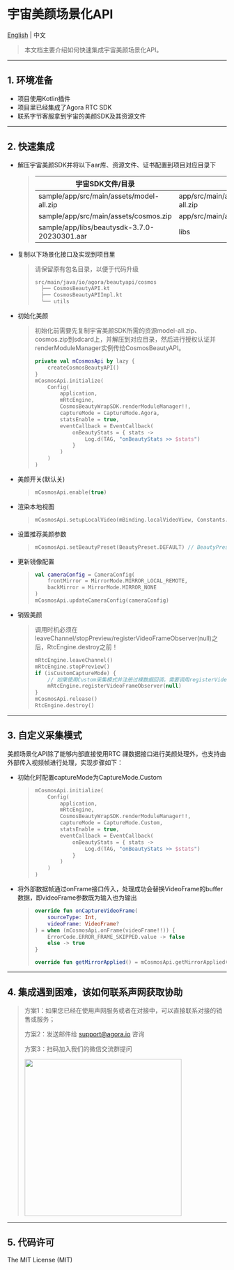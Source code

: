 # 宇宙美颜场景化API

[English](README.md) | 中文

> 本文档主要介绍如何快速集成宇宙美颜场景化API。
---

## 1. 环境准备

- 项目使用Kotlin插件
- 项目里已经集成了Agora RTC SDK
- 联系字节客服拿到宇宙的美颜SDK及其资源文件
---

## 2. 快速集成
- 解压宇宙美颜SDK并将以下aar库、资源文件、证书配置到项目对应目录下
  > | 宇宙SDK文件/目录                                   | 项目目录                                            |
  > |----------------------------------------------|-------------------------------------------------|
  > | sample/app/src/main/assets/model-all.zip     | app/src/main/assets/beauty_cosmos/model-all.zip |
  > | sample/app/src/main/assets/cosmos.zip        | app/src/main/assets/beauty_cosmos/cosmos.zip    |
  > | sample/app/libs/beautysdk-3.7.0-20230301.aar | libs                                            |

- 复制以下场景化接口及实现到项目里
  > 请保留原有包名目录，以便于代码升级
  > 
  > ```xml
  > src/main/java/io/agora/beautyapi/cosmos
  >   ├── CosmosBeautyAPI.kt
  >   ├── CosmosBeautyAPIImpl.kt
  >   └── utils
  > ```

- 初始化美颜
  > 初始化前需要先复制宇宙美颜SDK所需的资源model-all.zip、cosmos.zip到sdcard上，并解压到对应目录，然后进行授权认证并renderModuleManager实例传给CosmosBeautyAPI。
  >
  > ```kotlin
  > private val mCosmosApi by lazy {
  >     createCosmosBeautyAPI()
  > }
  > mCosmosApi.initialize(
  >     Config(
  >         application,
  >         mRtcEngine,
  >         CosmosBeautyWrapSDK.renderModuleManager!!,
  >         captureMode = CaptureMode.Agora,
  >         statsEnable = true,
  >         eventCallback = EventCallback(
  >             onBeautyStats = { stats ->
  >                 Log.d(TAG, "onBeautyStats >> $stats")
  >             }
  >         )
  >     )
  > )
  > ```

- 美颜开关(默认关)
  > ```kotlin
  > mCosmosApi.enable(true)
  > ```

- 渲染本地视图
  > ```kotlin
  > mCosmosApi.setupLocalVideo(mBinding.localVideoView, Constants.RENDER_MODE_FIT)
  > ```

- 设置推荐美颜参数
  > ```kotlin
  > mCosmosApi.setBeautyPreset(BeautyPreset.DEFAULT) // BeautyPreset.CUSTOM：关闭推荐美颜参数
  > ```

- 更新镜像配置
  > ```kotlin
  > val cameraConfig = CameraConfig(
  >     frontMirror = MirrorMode.MIRROR_LOCAL_REMOTE,
  >     backMirror = MirrorMode.MIRROR_NONE
  > )
  > mCosmosApi.updateCameraConfig(cameraConfig)
  > ```

- 销毁美颜
  > 调用时机必须在leaveChannel/stopPreview/registerVideoFrameObserver(null)之后，RtcEngine.destroy之前！
  > 
  > ```kotlin
  > mRtcEngine.leaveChannel()
  > mRtcEngine.stopPreview()
  > if (isCustomCaptureMode) {
  >     // 如果使用Custom采集模式并注册过裸数据回调，需要调用registerVideoFrameObserver将observer置空
  >     mRtcEngine.registerVideoFrameObserver(null)
  > }
  > mCosmosApi.release()
  > RtcEngine.destroy()
  > ```
---

## 3. 自定义采集模式
美颜场景化API除了能够内部直接使用RTC 祼数据接口进行美颜处理外，也支持由外部传入视频帧进行处理，实现步骤如下：

- 初始化时配置captureMode为CaptureMode.Custom
  > ```kotlin
  > mCosmosApi.initialize(
  >     Config(
  >         application,
  >         mRtcEngine,
  >         CosmosBeautyWrapSDK.renderModuleManager!!,
  >         captureMode = CaptureMode.Custom,
  >         statsEnable = true,
  >         eventCallback = EventCallback(
  >             onBeautyStats = { stats ->
  >                 Log.d(TAG, "onBeautyStats >> $stats")
  >             }
  >         )
  >     )
  > )
  > ```
- 将外部数据帧通过onFrame接口传入，处理成功会替换VideoFrame的buffer数据，即videoFrame参数既为输入也为输出
  > ```kotlin
  > override fun onCaptureVideoFrame(
  >     sourceType: Int,
  >     videoFrame: VideoFrame?
  > ) = when (mCosmosApi.onFrame(videoFrame!!)) {
  >     ErrorCode.ERROR_FRAME_SKIPPED.value -> false
  >     else -> true
  > }
  > 
  > override fun getMirrorApplied() = mCosmosApi.getMirrorApplied()
  > ```
---

## 4. 集成遇到困难，该如何联系声网获取协助

> 方案1：如果您已经在使用声网服务或者在对接中，可以直接联系对接的销售或服务；
>
> 方案2：发送邮件给 [support@agora.io](mailto:support@agora.io) 咨询
>
> 方案3：扫码加入我们的微信交流群提问
>
> <img src="https://download.agora.io/demo/release/SDHY_QA.jpg" width="360" height="360">
---

## 5. 代码许可

The MIT License (MIT)